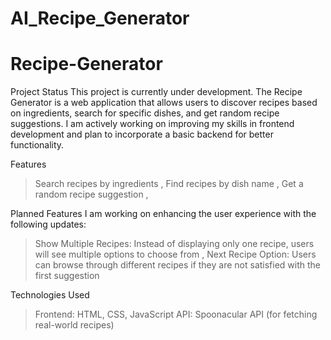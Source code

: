 # AI_Recipe_Generator
# Recipe-Generator
Project Status
This project is currently under development. The Recipe Generator is a web application that allows users to discover recipes based on ingredients, search for specific dishes, and get random recipe suggestions. I am actively working on improving my skills in frontend development and plan to incorporate a basic backend for better functionality.

Features
> Search recipes by ingredients ,
> Find recipes by dish name ,
> Get a random recipe suggestion ,

Planned Features
I am working on enhancing the user experience with the following updates:
> Show Multiple Recipes: Instead of displaying only one recipe, users will see multiple options to choose from ,
> Next Recipe Option: Users can browse through different recipes if they are not satisfied with the first suggestion 

Technologies Used
> Frontend: HTML, CSS, JavaScript
> API: Spoonacular API (for fetching real-world recipes)
